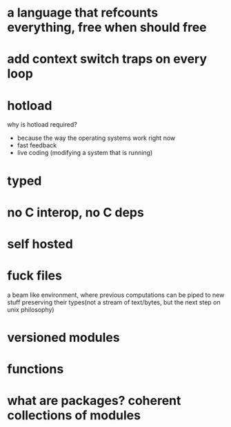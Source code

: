 # a language that refcounts everything, free when should free
# add context switch traps on every loop

# hotload
why is hotload required? 
- because the way the operating systems work right now
- fast feedback
- live coding (modifying a system that is running)

# typed

# no C interop, no C deps

# self hosted

# fuck files
a beam like environment, where previous computations can be piped to new stuff preserving their types(not a stream of text/bytes, but the next step on unix philosophy)

# versioned modules

# functions

# what are packages? coherent collections of modules
